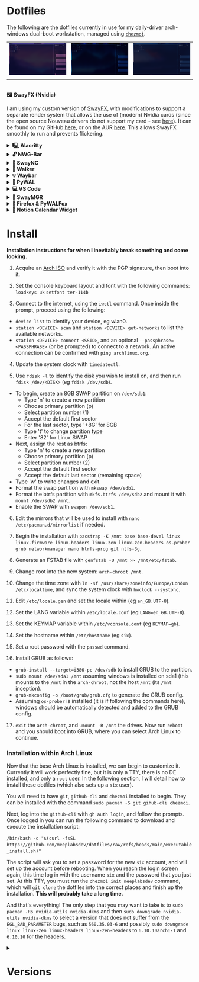 
# Dotfiles

The following are the dotfiles currently in use for my daily-driver arch-windows dual-boot workstation, managed using [`chezmoi`](https://www.chezmoi.io).

|  |  |  |
|--|--|--|
| ![Example 1](https://raw.githubusercontent.com/meeplabsdev/dotfiles/refs/heads/main/assets/example1.png) | ![Example 2](https://raw.githubusercontent.com/meeplabsdev/dotfiles/refs/heads/main/assets/example2.png) | ![Example 3](https://raw.githubusercontent.com/meeplabsdev/dotfiles/refs/heads/main/assets/example3.png) |
|  |  |

<br>
<strong>🖼️ SwayFX (Nvidia)</strong>
<br>

I am using my custom version of [SwayFX](https://github.com/WillPower3309/swayfx), with modifications to support a separate render system that allows the use of (modern) Nvidia cards (since the open source Nouveau drivers do not support my card - see [here](https://nouveau.freedesktop.org/FeatureMatrix.html)). It can be found on my GitHub [here](https://github.com/meeplabsdev/swayfx-nvidia), or on the AUR [here](https://aur.archlinux.org/packages/swayfx-nvidia). This allows SwayFX smoothly to run and prevents flickering.

<details><summary><strong>🖳 Alacritty</strong></summary>

Cross-platform, OpenGL terminal emulator.

![Alacritty](https://raw.githubusercontent.com/meeplabsdev/dotfiles/refs/heads/main/assets/alacritty.png)

[Learn More](https://github.com/alacritty/alacritty)

</details>
<details><summary><strong>🔓 NWG-Bar</strong></summary>

GTK3-based button bar for wlroots-based compositors.

![NWG-Bar](https://raw.githubusercontent.com/meeplabsdev/dotfiles/refs/heads/main/assets/nwg-bar.png)

[Learn More](https://github.com/nwg-piotr/nwg-bar)

</details>
<details><summary><strong>🔔 SwayNC</strong></summary>

A simple GTK based notification daemon for SwayWM.

![SwayNC](https://raw.githubusercontent.com/meeplabsdev/dotfiles/refs/heads/main/assets/swaync.png)

[Learn More](https://github.com/ErikReider/SwayNotificationCenter)

</details>
<details><summary><strong>🚀 Walker</strong></summary>

Multi-Purpose Launcher with a lot of features. Highly Customizable and fast.

![Walker](https://raw.githubusercontent.com/meeplabsdev/dotfiles/refs/heads/main/assets/walker.png)

[Learn More](https://github.com/abenz1267/walker)

</details>
<details><summary><strong>💡 Waybar</strong></summary>

Highly customizable Wayland bar for Sway and Wlroots based compositors.

![Waybar](https://raw.githubusercontent.com/meeplabsdev/dotfiles/refs/heads/main/assets/waybar.png)

[Learn More](https://github.com/Alexays/Waybar)

</details>
<details><summary><strong>🎨 PyWAL</strong></summary>

Generate and change color-schemes on the fly.

![PyWAL](https://raw.githubusercontent.com/meeplabsdev/dotfiles/refs/heads/main/assets/wal.png)

[Learn More](https://github.com/dylanaraps/pywal)

</details>
<details><summary><strong>💻 VS Code</strong></summary>

Visual Studio Code - Installed with the "WAL Theme" extension so that it follows the PyWAL theme.

![VS Code](https://raw.githubusercontent.com/meeplabsdev/dotfiles/refs/heads/main/assets/vscode.png)

[Learn More (VS Code)](https://github.com/microsoft/vscode)
[Learn More (WAL Theme)](https://github.com/bluedrack/vscode-wal)

</details>
<details><summary><strong>💠 SwayMGR</strong></summary>

Sway dynamic autotiling manager (Spiral Mode).

![SwayMGR](https://raw.githubusercontent.com/meeplabsdev/dotfiles/refs/heads/main/assets/swaymgr.png)

[Learn More](https://github.com/Difrex/swaymgr)

</details>
<details><summary><strong>🦊 Firefox & PyWALFox</strong></summary>

Dynamic theming of Firefox (and Thunderbird) using your Pywal colors.

![PyWALFox](https://raw.githubusercontent.com/meeplabsdev/dotfiles/refs/heads/main/assets/pywalfox.png)

[Learn More (Firefox)](https://github.com/mozilla/gecko-dev)
[Learn More (PyWALFox)](https://github.com/Frewacom/pywalfox)

</details>
<details><summary><strong>📅 Notion Calendar Widget</strong></summary>

A widget window that displays notion calendar as a compact sidebar, that also responds to PYWAL themes.

![Notion Calendar Widget](https://raw.githubusercontent.com/meeplabsdev/dotfiles/refs/heads/main/assets/notion-calendar-widget.png)

[Learn More](https://github.com/meeplabsdev/notion-calendar-widget)

</details>

# Install

**Installation instructions for when I inevitably break something and come looking.**

 1. Acquire an [Arch ISO](https://archlinux.org/download/) and verify it with the PGP signature, then boot into it.

 2. Set the console keyboard layout and font with the following commands:
 `loadkeys uk`
 `setfont ter-114b`
 
 3. Connect to the internet, using the `iwctl` command. Once inside the prompt, proceed using the following:
- `device list` to identify your device, eg wlan0.
- `station <DEVICE> scan` and `station <DEVICE> get-networks` to list the available networks.
- `station <DEVICE> connect <SSID>`, and an optional `--passphrase=<PASSPHRASE>` (or be prompted) to connect to a network. An active connection can be confirmed with `ping archlinux.org`.

4. Update the system clock with `timedatectl`.

5. Use `fdisk -l` to identify the disk you wish to install on, and then run `fdisk /dev/<DISK>` (eg `fdisk /dev/sdb`).
- To begin, create an 8GB SWAP partition on `/dev/sdb1`:
	- Type 'n' to create a new partition
	- Choose primary partition (p)
	- Select partition number (1)
	- Accept the default first sector
	- For the last sector, type '+8G' for 8GB
	- Type 't' to change partition type
	- Enter '82' for Linux SWAP
- Next, assign the rest as btrfs:
	- Type 'n' to create a new partition
	- Choose primary partition (p)
	- Select partition number (2)
	- Accept the default first sector
	- Accept the default last sector (remaining space)
- Type 'w' to write changes and exit.
- Format the swap partition with `mkswap /dev/sdb1`.
- Format the btrfs partition with `mkfs.btrfs /dev/sdb2` and mount it with `mount /dev/sdb2 /mnt`.
- Enable the SWAP with `swapon /dev/sdb1`.

6. Edit the mirrors that will be used to install with `nano /etc/pacman.d/mirrorlist` if needed.

7. Begin the installation with `pacstrap -K /mnt base base-devel linux linux-firmware linux-headers linux-zen linux-zen-headers os-prober grub networkmanager nano btrfs-prog git ntfs-3g`.

8. Generate an FSTAB file with `genfstab -U /mnt >> /mnt/etc/fstab`.

9. Change root into the new system: `arch-chroot /mnt`.
 
10. Change the time zone with `ln -sf /usr/share/zoneinfo/Europe/London /etc/localtime`, and sync the system clock with `hwclock --systohc`.

11. Edit `/etc/locale.gen` and set the locale within (eg `en_GB.UTF-8`).

12. Set the LANG variable within `/etc/locale.conf` (eg `LANG=en_GB.UTF-8`).

13. Set the KEYMAP variable within `/etc/vconsole.conf` (eg `KEYMAP=gb`).

14. Set the hostname within `/etc/hostname` (eg `six`).

15. Set a root password with the `passwd` command.

16. Install GRUB as follows:
- `grub-install --target=i386-pc /dev/sdb` to install GRUB to the partition.
- `sudo mount /dev/sda1 /mnt` assuming windows is installed on sda1 (this mounts to the `/mnt` in the `arch-chroot`, not the host `/mnt` (its `/mnt` inception).
- `grub-mkconfig -o /boot/grub/grub.cfg` to generate the GRUB config.
- Assuming `os-prober` is installed (it is if following the commands here), windows should be automatically detected and added to the GRUB config.

17. `exit` the `arch-chroot`, and `umount -R /mnt` the drives. Now run `reboot` and you should boot into GRUB, where you can select Arch Linux to continue.

### Installation within Arch Linux

Now that the base Arch Linux is installed, we can begin to customize it. Currently it will work perfectly fine, but it is only a TTY, there is no DE installed, and only a `root` user. In the following section, I will detail how to install these dotfiles (which also sets up a `six` user).

You will need to have `git`, `github-cli` and `chezmoi` installed to begin. They can be installed with the command `sudo pacman -S git gihub-cli chezmoi`.

Next, log into the `github-cli` with `gh auth login`, and follow the prompts. Once logged in you can run the following command to download and execute the installation script:

`/bin/bash -c "$(curl -fsSL https://github.com/meeplabsdev/dotfiles/raw/refs/heads/main/executable_install.sh)"`

The script will ask you to set a password for the new `six` account, and will set up the account before rebooting. When you reach the login screen again, this time log in with the username `six` and the password that you just set. At this TTY, you must run the `chezmoi init meeplabsdev` command, which will `git clone` the dotfiles into the correct places and finish up the installation. **This will probably take a long time.**

And that's everything! The only step that you may want to take is to `sudo pacman -Rs nvidia-utils nvidia-dkms` and then `sudo downgrade nvidia-utils nvidia-dkms` to select a version that does not suffer from the `EGL_BAD_PARAMETER` bugs, such as `560.35.03-6` and possibly `sudo downgrade linux linux-zen linux-headers linux-zen-headers` to `6.10.10arch1-1` and `6.10.10` for the headers.

<details>
<summary><h1> Versions</h1></summary>

The output of `pacman -Q` at the time of writing is as follows:
```
7zip 24.09-3
abseil-cpp 20240722.1-1
acl 2.3.2-1
adobe-source-code-pro-fonts 2.042u+1.062i+1.026vf-2
adwaita-cursors 47.0-1
adwaita-icon-theme 47.0-1
adwaita-icon-theme-legacy 46.2-3
alacritty 0.15.1-1
alsa-card-profiles 1:1.2.7-1
alsa-lib 1.2.13-1
alsa-topology-conf 1.2.5.1-4
alsa-ucm-conf 1.2.13-2
aom 3.12.0-1
aquamarine-git-debug 0.7.2_r268.gf239e5a-1
archlinux-keyring 20250123-1
asar 3.3.1-2
at-spi2-core 2.54.1-1
atkmm 2.28.4-1
attr 2.5.2-1
audit 4.0.3-1
autoconf 2.72-1
automake 1.17-1
avahi 1:0.8+r194+g3f79789-3
base 3-2
base-devel 1-2
bash 5.2.037-1
binutils 2.44-1
bison 3.8.2-8
bluez-libs 5.79-1
brotli 1.1.0-3
btrfs-progs 6.13-1
bzip2 1.0.8-6
c-ares 1.34.4-1
ca-certificates 20240618-1
ca-certificates-mozilla 3.108-1
ca-certificates-utils 20240618-1
cairo 1.18.2-2
cairomm 1.14.5-1
cantarell-fonts 1:0.303.1-2
cfitsio 1:4.5.0-1
chezmoi 2.59.1-1
clipman 1.6.4-1
clipman-debug 1.6.4-1
cmake 3.31.5-1
code 1.97.2-1
cohesion-git-debug r196.g26a1e96-1
coppwr-bin 1.6.1-1
coppwr-bin-debug 1.6.1-1
coreutils 9.6-2
cppdap 1.58.0-2
cryptsetup 2.7.5-2
curl 8.12.1-1
dav1d 1.5.1-1
db5.3 5.3.28-5
dbus 1.16.0-1
dbus-broker 36-4
dbus-broker-units 36-4
dbus-units 36-4
dconf 0.40.0-3
debugedit 5.1-1
default-cursors 3-1
desktop-file-utils 0.28-1
device-mapper 2.03.30-1
diffutils 3.10-1
dkms 3.1.5-1
double-conversion 3.3.1-1
doublecmd-qt6 1.1.22-3
downgrade 11.4.4-1
duktape 2.7.0-7
e2fsprogs 1.47.2-1
egl-gbm 1.1.2-1
egl-wayland 4:1.1.17-1
eglexternalplatform 1.2-2
electron 1:34-1
electron32 32.3.1-1
electron33 33.4.1-1
electron34 34.2.0-1
expat 2.6.4-1
fakeroot 1.37-1
ffmpeg 2:7.1-6
fftw 3.3.10-7
file 5.46-3
filesystem 2024.11.21-1
findutils 4.10.0-2
firefox 135.0.1-1
flac 1.4.3-2
flex 2.6.4-5
fmt 11.1.3-1
fontconfig 2:2.16.0-2
freetype2 2.13.3-3
fribidi 1.0.16-1
fuse-common 3.16.2-1
fuse2 2.9.9-5
fuse3 3.16.2-1
fzf 0.60.0-1
gawk 5.3.1-1
gc 8.2.8-2
gcc 14.2.1+r753+g1cd744a6828f-1
gcc-libs 14.2.1+r753+g1cd744a6828f-1
gdbm 1.24-1
gdk-pixbuf2 2.42.12-2
gettext 0.23.1-2
giflib 5.2.2-1
git 2.48.1-2
github-cli 2.67.0-1
glaze 4.4.3-1
glib-networking 1:2.80.1-1
glib2 2.82.4-2
glibc 2.41+r6+gcf88351b685d-1
glibmm 2.66.7-1
glslang 15.1.0-1
gmp 6.3.0-2
gnulib-l10n 20241231-1
gnupg 2.4.7-1
gnutls 3.8.9-1
go 2:1.24.0-1
gobject-introspection 1.82.0-3
gobject-introspection-runtime 1.82.0-3
gperftools 2.16-1
gpgme 1.24.2-1
gpm 1.20.7.r38.ge82d1a6-6
granite 1:6.2.0-1
graphene 1.10.8-2
graphite 1:1.3.14-4
grep 3.11-1
grim 1.4.1-2
groff 1.23.0-7
grub 2:2.12-3
gsettings-desktop-schemas 47.1-1
gsettings-system-schemas 47.1-1
gsm 1.0.22-2
gssdp 1.6.3-2
gst-plugins-bad-libs 1.24.12-1
gst-plugins-base-libs 1.24.12-1
gstreamer 1.24.12-1
gtest 1.15.2-1
gtk-layer-shell 0.9.0-1
gtk-update-icon-cache 1:4.16.12-1
gtk2 2.24.33-5
gtk3 1:3.24.48-2
gtk4 1:4.16.12-1
gtk4-layer-shell 1.1.0-1
gtkmm3 3.24.9-1
guile 3.0.10-1
gupnp 1:1.6.8-1
gupnp-igd 1.6.0-1
gzip 1.13-4
harfbuzz 10.2.0-1
hicolor-icon-theme 0.18-1
hidapi 0.14.0-3
highway 1.2.0-1
hwdata 0.392-1
hyprpicker 0.4.2-3
hyprutils 0.5.1-1
hyprwayland-scanner 0.4.4-1
iana-etc 20241206-1
icu 75.1-2
illogical-impulse-bibata-modern-classic-bin 2.0.6-1
imagemagick 7.1.1.43-1
imath 3.1.12-3
intltool 0.51.0-6
iproute2 6.13.0-1
iptables 1:1.8.10-2
iputils 20240905-1
iso-codes 4.17.0-1
jansson 2.14-4
jbigkit 2.1-8
jq 1.7.1-2
json-c 0.18-1
json-glib 1.10.6-1
jsoncpp 1.9.6-3
kbd 2.7.1-1
keyutils 1.6.3-3
kmod 33-3
krb5 1.21.3-1
l-smash 2.14.5-4
lame 3.100-5
lcms2 2.17-1
leancrypto 1.2.0-2
libarchive 3.7.7-1
libass 0.17.3-1
libassuan 3.0.0-1
libasyncns 1:0.8+r3+g68cd5af-3
libavc1394 0.5.4-6
libb2 0.98.1-3
libbluray 1.3.4-2
libbpf 1.5.0-1
libbs2b 3.1.0-9
libbsd 0.12.2-2
libcap 2.71-1
libcap-ng 0.8.5-3
libcdio 2.2.0-1
libcdio-paranoia 10.2+2.0.2-1
libcgif 0.5.0-1
libcloudproviders 0.3.6-1
libcolord 1.4.7-2
libcups 2:2.4.11-2
libdaemon 0.14-6
libdatrie 0.2.13-4
libdbusmenu-glib 16.04.0.r498-2
libdbusmenu-gtk3 16.04.0.r498-2
libdecor 0.2.2-1
libdeflate 1.23-1
libdisplay-info 0.2.0-2
libdovi 3.3.1-1
libdrm 2.4.124-1
libdvdnav 6.1.1-2
libdvdread 6.1.3-2
libedit 20240808_3.1-1
libei 1.3.0-1
libelf 0.192-4
libepoxy 1.5.10-3
libevdev 1.13.3-1
libevent 2.1.12-4
libexif 0.6.25-1
libfdk-aac 2.0.3-1
libffi 3.4.6-1
libfontenc 1.1.8-1
libfreeaptx 0.1.1-2
libgcrypt 1.11.0-2
libgee 0.20.8-1
libgirepository 1.82.0-3
libglvnd 1.7.0-1
libgpg-error 1.51-1
libgudev 238-1
libhandy 1.8.3-2
libice 1.1.2-1
libidn2 2.3.7-1
libiec61883 1.2.0-8
libimagequant 4.3.3-1
libimobiledevice 1.3.0-15
libimobiledevice-glue 1.3.1-1
libinih 58-1
libinput 1.27.1-1
libisl 0.27-1
libjpeg-turbo 3.1.0-1
libjxl 0.11.1-1
libksba 1.6.7-1
liblc3 1.1.3-1
libldac 2.0.2.3-2
libldap 2.6.9-1
libliftoff 0.5.0-1
liblqr 0.4.3-1
libluv 1.48.0_2-1
libmd 1.1.0-2
libmm-glib 1.22.0-1
libmnl 1.0.5-2
libmodplug 0.8.9.0-6
libmpc 1.3.1-2
libmpdclient 2.22-1
libmysofa 1.3.3-1
libndp 1.9-1
libnetfilter_conntrack 1.0.9-2
libnewt 0.52.24-3
libnfnetlink 1.0.2-2
libnftnl 1.2.8-1
libnghttp2 1.64.0-1
libnghttp3 1.7.0-1
libngtcp2 1.10.0-1
libnice 0.1.22-1
libnl 3.11.0-1
libnm 1.50.2-1
libnotify 0.8.3-1
libnsl 2.0.1-1
libogg 1.3.5-2
libopenmpt 0.7.13-1
libp11-kit 0.25.5-1
libpcap 1.10.5-2
libpciaccess 0.18.1-2
libpgm 5.3.128-3
libpipewire 1:1.2.7-1
libplacebo 7.349.0-4
libplist 2.6.0-2
libpng 1.6.47-1
libproxy 0.5.9-1
libpsl 0.21.5-2
libpulse 17.0+r43+g3e2bb8a1e-1
libqalculate 5.5.0-1
libraqm 0.10.2-1
libraw1394 2.1.2-4
librsvg 2:2.59.2-1
libsamplerate 0.2.2-3
libsasl 2.1.28-5
libsass 3.6.6-1
libseccomp 2.5.5-4
libsecret 0.21.6-1
libsigc++ 2.12.1-1
libsixel 1.10.3-7
libsm 1.2.5-1
libsndfile 1.2.2-2
libsodium 1.0.20-1
libsoup3 3.6.4-1
libsoxr 0.1.3-4
libssh 0.11.1-1
libssh2 1.11.1-1
libstemmer 2.2.0-2
libsysprof-capture 47.2-3
libtasn1 4.20.0-1
libteam 1.32-2
libthai 0.1.29-3
libtheora 1.1.1-6
libtiff 4.7.0-1
libtirpc 1.3.6-1
libtool 2.5.4+r1+gbaa1fe41-3
libunibreak 6.1-1
libunistring 1.3-1
libunwind 1.8.1-3
libusb 1.0.27-1
libusbmuxd 2.1.0-1
libutf8proc 2.10.0-1
libuv 1.50.0-1
libva 2.22.0-1
libva-nvidia-driver 0.0.13-1
libvdpau 1.5-3
libverto 0.3.2-5
libvips 8.16.0-2
libvorbis 1.3.7-4
libvpl 2.14.0-1
libvpx 1.15.0-1
libvterm 0.3.3-2
libwacom 2.14.0-1
libwebp 1.5.0-1
libwireplumber 0.5.8-1
libx11 1.8.11-1
libxau 1.0.12-1
libxcb 1.17.0-1
libxcomposite 0.4.6-2
libxcrypt 4.4.38-1
libxcursor 1.2.3-1
libxcvt 0.1.3-1
libxdamage 1.1.6-2
libxdmcp 1.1.5-1
libxext 1.3.6-1
libxfixes 6.0.1-2
libxfont2 2.0.7-1
libxft 2.3.8-2
libxi 1.8.2-1
libxinerama 1.1.5-2
libxkbcommon 1.8.0-1
libxkbcommon-x11 1.8.0-1
libxkbfile 1.1.3-1
libxml2 2.13.5-2
libxmu 1.2.1-1
libxpresent 1.0.1-2
libxrandr 1.5.4-1
libxrender 0.9.12-1
libxshmfence 1.3.3-1
libxslt 1.1.42-2
libxss 1.2.4-2
libxt 1.3.1-1
libxtst 1.2.5-1
libxv 1.0.13-1
libxxf86vm 1.1.6-1
licenses 20240728-1
lilv 0.24.26-1
linux 6.10.10.arch1-1
linux-api-headers 6.10-1
linux-firmware 20250210.5bc5868b-1
linux-firmware-whence 20250210.5bc5868b-1
linux-headers 6.10.10.arch1-1
linux-zen 6.10.10.zen1-1
linux-zen-headers 6.10.10.zen1-1
llvm 19.1.7-1
llvm-libs 19.1.7-1
llvm18 18.1.8-1
llvm18-libs 18.1.8-1
lm_sensors 1:3.6.0.r41.g31d1f125-3
lmdb 0.9.33-1
lua 5.4.7-1
lua51-lpeg 1.1.0-3
luajit 2.1.1736781742-1
lv2 1.18.10-1
lxappearance 0.6.3-5
lz4 1:1.10.0-2
lzo 2.10-5
m4 1.4.19-3
mailcap 2.1.54-2
make 4.4.1-2
materia-gtk-theme 20210322-3
md4c 0.5.2-1
mesa 1:24.3.4-1
meson 1.7.0-1
minizip 1:1.3.1-2
mkinitcpio 39.2-3
mkinitcpio-busybox 1.36.1-1
mobile-broadband-provider-info 20240407-1
mpdecimal 4.0.0-2
mpfr 4.2.1-6
mpg123 1.32.10-1
mpv 1:0.39.0-4
msgpack-c 6.1.0-2
mtdev 1.1.7-1
mujs 1.3.6-1
nano 8.3-1
ncurses 6.5-3
neovim 0.10.4-2
nerd-fonts-git 1:3.3.0.r66.g92901a4db-1
nettle 3.10.1-1
networkmanager 1.50.2-1
ninja 1.12.1-2
node-gyp 11.1.0-3
nodejs 23.8.0-1
nodejs-nopt 7.2.1-1
notion-app-electron 4.3.0-1
notion-app-electron-debug 4.3.0-1
notion-app-enhanced-debug 2.0.18-1
notion-calendar-electron 1.0.4-1
notion-calendar-electron-debug 1.0.4-1
notion-calendar-widget 1.0.0-1
notion-calendar-widget-debug 1.0.0-1
noto-fonts 1:2025.02.01-1
npm 11.1.0-2
npth 1.8-1
nspr 4.36-1
nss 3.108-1
ntfs-3g 2022.10.3-1
nvidia-dkms 560.35.03-6
nvidia-utils 560.35.03-6
nvm 0.40.1-1
nwg-bar 0.1.6-2
nwg-look 1.0.2-1
ocl-icd 2.3.2-2
oniguruma 6.9.10-1
openal 1.24.2-1
opencore-amr 0.1.6-2
openexr 3.3.2-1
openjpeg2 2.5.3-1
openssh 9.9p2-1
openssl 3.4.1-1
opus 1.5.2-1
orc 0.4.41-1
os-prober 1.81-2
otf-font-awesome 6.7.2-1
p11-kit 0.25.5-1
pacman 7.0.0.r6.gc685ae6-1
pacman-contrib 1.11.0-1
pacman-mirrorlist 20250101-1
pahole 1:1.29-1
pam 1.7.0-2
pambase 20230918-2
pango 1:1.56.1-1
pangomm 2.46.4-1
patch 2.7.6-10
pciutils 3.13.0-2
pcre 8.45-4
pcre2 10.44-1
pcsclite 2.3.1-1
perl 5.40.1-2
perl-clone 0.47-1
perl-encode-locale 1.05-13
perl-error 0.17029-7
perl-file-listing 6.16-4
perl-html-parser 3.83-1
perl-html-tagset 3.24-2
perl-http-cookiejar 0.014-3
perl-http-cookies 6.11-2
perl-http-daemon 6.16-4
perl-http-date 6.06-3
perl-http-message 7.00-1
perl-http-negotiate 6.01-14
perl-io-html 1.004-6
perl-libwww 6.77-2
perl-lwp-mediatypes 6.04-6
perl-mailtools 2.22-1
perl-net-http 6.23-4
perl-timedate 2.33-7
perl-try-tiny 0.32-2
perl-uri 5.31-1
perl-www-robotrules 6.02-14
perl-xml-parser 2.47-2
pfetch-rs-bin 2.11.1-1
pfetch-rs-bin-debug 2.11.1-1
pinentry 1.3.1-5
pipewire 1:1.2.7-1
pipewire-audio 1:1.2.7-1
pipewire-jack 1:1.2.7-1
pipewire-pulse 1:1.2.7-1
pixman 0.44.2-1
pkgconf 2.3.0-1
playerctl 2.4.1-4
polkit 126-2
popt 1.19-2
portaudio 1:19.7.0-3
procps-ng 4.0.5-2
psmisc 23.7-1
pugixml 1.15-1
pulse-native-provider 1:1.2.7-1
python 3.13.2-1
python-autocommand 2.2.2-7
python-dbus 1.3.2-5
python-distutils-extra 2.39-14
python-jaraco.collections 5.1.0-1
python-jaraco.context 6.0.1-1
python-jaraco.functools 4.1.0-1
python-jaraco.text 4.0.0-2
python-mako 1.3.9-1
python-markdown 3.7-2
python-markupsafe 2.1.5-3
python-more-itertools 10.5.0-1
python-packaging 24.2-3
python-platformdirs 4.3.6-2
python-pywal 3.3.0-10
python-pywalfox 2.7.4-1
python-pyxdg 0.28-4
python-setuptools 1:75.8.0-1
python-tqdm 4.67.1-2
python-wheel 0.45.0-3
qogir-icon-theme 2023.06.05-1
qt5-base 5.15.16+kde+r130-3
qt5-declarative 5.15.16+kde+r22-3
qt5-svg 5.15.16+kde+r5-3
qt5-translations 5.15.16-3
qt5-wayland 5.15.16+kde+r59-3
qt5ct 1.9-1
qt6-base 6.8.2-2
qt6-declarative 6.8.2-1
qt6-svg 6.8.2-1
qt6-translations 6.8.2-1
qt6-wayland 6.8.2-1
qt6ct 0.9-13
qt6pas 6.2.7-2
rav1e 0.7.1-1
readline 8.2.013-1
rhash 1.4.4-1
ripgrep 14.1.1-1
rtkit 0.13-3
rubberband 4.0.0-1
rustup 1.27.1-1
sassc 3.6.2-5
sbc 2.0-2
scdoc 1.11.3-1
scenefx-git r269.87c0e8b-2
scenefx-git-debug r269.87c0e8b-2
sdl2-compat 2.32.50-1
sdl3 3.2.4-1
seatd 0.9.1-1
sed 4.9-3
semver 7.7.1-1
serd 0.32.4-1
shaderc 2024.4-1
shadow 4.16.0-1
shared-mime-info 2.4-1
slang 2.3.3-3
slurp 1.5.0-1
snappy 1.2.1-2
sndio 1.10.0-1
sord 0.16.18-1
spdlog 1.15.1-1
speex 1.2.1-2
speexdsp 1.2.1-2
spirv-tools 2024.4.rc2-1
sqlite 3.49.0-1
sratom 0.6.18-1
srt 1.5.4-1
sudo 1.9.16.p2-2
svt-av1 2.3.0-1
sway-screenshot 1.0.0-1
swaybg 1.2.1-1
swayfx-git r7070.50d4cf45-1
swayfx-git-debug r7070.50d4cf45-1
swayfx-nvidia 1.0.8-1
swayidle-git 1.8.0.r13.gf13cefa-1
swayidle-git-debug 1.8.0.r13.gf13cefa-1
swaylock-no-password-debug 1.7.2-1
swaymgr 0.1.1-1
swaymgr-debug 0.1.1-1
swaync 0.10.1-3
swayosd-git 0.1.0.r9.g993180b-1
swayosd-git-debug 0.1.0.r9.g993180b-1
systemd 257.3-1
systemd-libs 257.3-1
systemd-sysvcompat 257.3-1
tar 1.35-2
texinfo 7.2-1
tinysparql 3.8.2-2
tpm2-tss 4.1.3-1
tree-sitter 0.25.1-1
tree-sitter-c 0.23.5-1
tree-sitter-lua 0.2.0-1
tree-sitter-markdown 0.3.1-1
tree-sitter-query 0.5.0-1
tree-sitter-vim 0.4.0-1
tree-sitter-vimdoc 3.0.0-1
tslib 1.23-1
tzdata 2025a-1
uchardet 0.0.8-3
unibilium 2.1.2-1
unzip 6.0-22
upower 1.90.7-1
util-linux 2.40.4-1
util-linux-libs 2.40.4-1
uwsm 0.21.0-1
v4l-utils 1.28.1-2
vapoursynth R70-2
vid.stab 1.1.1-2
vmaf 3.0.0-1
vscodium-bin-debug 1.97.2.25045-1
vulkan-headers 1:1.4.303-1
vulkan-icd-loader 1.4.303-1
vulkan-validation-layers 1.3.296.0-1
walker 0.12.16-1
walker-debug 0.12.16-1
waybar 0.11.0-6
wayland 1.23.1-1
wayland-protocols 1.41-1
wdisplays-git 1.1.r15.g6233901-1
wdisplays-git-debug 1.1.r15.g6233901-1
webrtc-audio-processing-1 1.3-4
which 2.21-6
wireplumber 0.5.8-1
wl-clipboard 1:2.2.1-2
wlogout-debug 1.2.2-0
wlroots 0.18.2-1
wlroots0.17-debug 0.17.4-1
wpa_supplicant 2:2.11-3
x264 3:0.164.r3108.31e19f9-2
x265 4.0-1
xcb-proto 1.17.0-3
xcb-util 0.4.1-2
xcb-util-cursor 0.1.5-1
xcb-util-errors 1.0.1-2
xcb-util-image 0.4.1-3
xcb-util-keysyms 0.4.1-5
xcb-util-renderutil 0.3.10-2
xcb-util-wm 0.4.2-2
xcur2png 0.7.1-8
xdg-desktop-portal 1.18.4-2
xdg-desktop-portal-wlr 0.7.1-1
xdg-utils 1.2.1-1
xf86-input-libinput 1.5.0-1
xkeyboard-config 2.44-1
xorg-bdftopcf 1.1.2-1
xorg-font-util 1.4.1-2
xorg-fonts-encodings 1.1.0-1
xorg-mkfontscale 1.2.3-1
xorg-server 21.1.15-1
xorg-server-common 21.1.15-1
xorg-setxkbmap 1.3.4-2
xorg-xkbcomp 1.4.7-1
xorg-xprop 1.2.8-1
xorg-xset 1.2.5-2
xorg-xwayland 24.1.5-1
xorgproto 2024.1-2
xvidcore 1.3.7-3
xxhash 0.8.3-1
xz 5.6.4-1
yay 12.4.2-1
yay-debug 12.4.2-1
zeromq 4.3.5-2
zimg 3.0.5-1
zix 0.6.2-1
zlib 1:1.3.1-2
zsh 5.9-5
zstd 1.5.6-1
```

</details>

